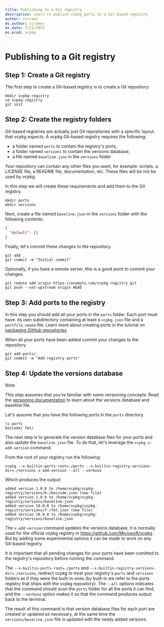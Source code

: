 ```yaml
---
title: Publishing to a Git registry
description: Learn to publish vcpkg ports to a Git-based registry
author: vicroms
ms.author: viromer
ms.date: 7/21/2023
ms.prod: vcpkg
---
```

# Publishing to a Git registry

## Step 1: Create a Git registry

The first step to create a Git-based registry is to create a Git repository:

```Console
mkdir vcpkg-registry
cd vcpkg-registry
git init
```

## Step 2: Create the registry folders

Git-based registries are actually just Git repositories with a specific layout that vcpkg expects.
A vcpkg Git-based registry requires the following:

* a folder named `ports` to contain the registry's ports,
* a folder named `versions` to contain the versions database,
* a file named `baseline.json`  in the `versions` folder

Your repository can contain any other files you want, for example: scripts, a LICENSE file, a README
file, documentation, etc. These files will be not be used by vcpkg.

In this step we will create these requirements and add them to the Git registry.

```Console
mkdir ports
mkdir versions
```

Next, create a file named `baseline.json` in the `versions` folder with the following contents:

```json
{
  "default": {}
}
```

Finally, let's commit these changes to the repository.

```Console
git add .
git commit -m "Initial commit"
```

Optionally, if you have a remote server, this is a good point to commit your changes.

```Console
git remote add origin https://example.com/vcpkg-registry.git
git push --set-upstream origin HEAD
```

## Step 3: Add ports to the registry

In this step you should add all your ports in the `ports` folder. Each port must have.
its own subdirectory containing at least a `vcpkg.json` file and a `portfile.cmake` file.
Learn more about creating ports in the tutorial on [packaging GitHub
repositories](../examples/packaging-github-repos.md).

When all your ports have been added commit your changes to the repository.

```Git
git add ports/.
git commit -m "Add registry ports"
```

## Step 4: Update the versions database

> [!NOTE]
> This step assumes that you're familiar with some versioning concepts.
> Read the [versioning documentation](../users/versioning.md) to learn about the
> versions database and baseline file.

Let's assume that you have the following ports in the `ports` directory.

```Console
ls ports
beicode/ fmt/
```

The next step is to generate the version database files for your ports and
also update the `baseline.json` file. To do that, let's leverage the
`vcpkg x-add-version` command.

From the root of your registry run the following:

```Console
vcpkg --x-builtin-ports-root=./ports --x-builtin-registry-versions-dir=./versions x-add-version --all --verbose
```

Which produces the output:

```Console
added version 1.0.0 to /home/vcpkg/vcpkg-registry/versions/b-/beicode.json (new file)
added version 1.0.0 to /home/vcpkg/vcpkg-registry/versions/baseline.json
added version 10.0.0 to /home/vcpkg/vcpkg-registry/versions/f-/fmt.json (new file)
added version 10.0.0 to /home/vcpkg/vcpkg-registry/versions/baseline.json
```

The `x-add-version` command updates the versions database,
it is normally used for the official vcpkg registry in <https://github.com/Microsoft/vcpkg>.
But by adding some experimental options it can be made to work on any Git-based registry.

It is important that all pending changes for your ports have been comitted to the registry's
repository before running the command.

The `--x-builtin-ports-root=./ports` and `--x-builtin-registry-versions-dir=./versions`, redirect
vcpkg to treat your registry's `ports` and `versions` folders as if they were the built-in ones (by
built-in we refer to the ports registry that ships with the vcpkg repository). The `--all` options
indicates that the command should scan the `ports` folder for all the ports it can find, and the
`--verbose` option makes it so that the command produces output back to the terminal.

The result of this command is that version database files for each port are created or updated as
necessary, at the same time the `versions/baseline.json` file is updated with the newly added
versions.
